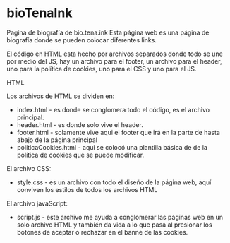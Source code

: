 # bioTenaInk
Pagina de biografía de bio.tena.ink
Esta página web es una página de biografía donde se pueden colocar diferentes links.

El código en HTML esta hecho por archivos separados donde todo se une por medio del JS, hay un archivo para el footer, un archivo para el header, uno para la política de cookies, uno para el CSS y uno para el JS.

HTML

Los archivos de HTML se dividen en:
 - index.html - es donde se conglomera todo el código, es el archivo principal.
 - header.html - es donde solo vive el header.
 - footer.html - solamente vive aqui el footer que irá en la parte de hasta abajo de la página principal
 - politicaCookies.html - aqui se colocó una plantilla básica de de la política de cookies que se puede modificar. 

El archivo CSS:
 - style.css - es un archivo con todo el diseño de la página web, aquí conviven los estilos de todos los archivos HTML

El archivo javaScript:
 - script.js - este archivo me ayuda a conglomerar las páginas web en un solo archivo HTML y también da vida a lo que pasa al presionar los botones de aceptar o rechazar en el banne de las cookies.